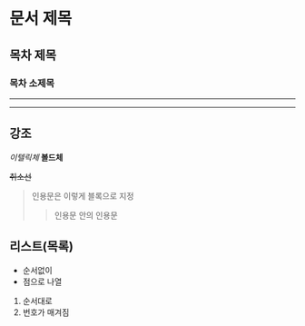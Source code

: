 # 문서 제목
## 목차 제목
### 목차 소제목
*** 
--- 

## 강조
*이텔릭체*
**볼드체**

~~취소선~~

>인용문은 이렇게 블록으로 지정
>>인용문 안의 인용문

## 리스트(목록)
* 순서없이
* 점으로 나열

1. 순서대로
2. 번호가 매겨짐
